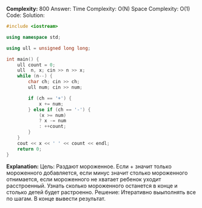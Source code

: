 **Complexity:** 800
Answer:
	Time Complexity: O(N)
	Space Complexity: O(1)
Code:
Solution:
```cpp
#include <iostream>

using namespace std;

using ull = unsigned long long;

int main() {
    ull count = 0;
    ull  n, x; cin >> n >> x;
    while (n--) {
        char ch; cin >> ch;
        ull num; cin >> num;

        if (ch == '+') {
            x += num;
        } else if (ch == '-') {
            (x >= num)
            ? x -= num
            : ++count;
        }
    }
    cout << x << ' ' << count << endl;
    return 0;
}
```
**Explanation:**
	Цель: Раздают мороженное. Если + значит только мороженного добавляется, если минус значит столько мороженного отнимается, если мороженного не хватает ребенок уходит расстроенный. Узнать сколько мороженного останется в конце и столько детей будет растроенно.
	Решение: Итеративно выыполнять все по шагам. В конце вывести результат.
